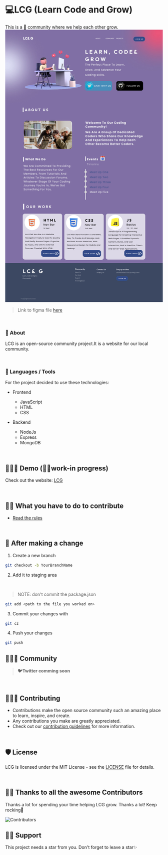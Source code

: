 # 💻LCG (Learn Code and Grow)
This is a 👐 community where we help each other grow.
![LCG website design](client/assets/screenshots/project_design.jpeg)

> Link to figma file [here](https://www.figma.com/file/wKVEmN4WKVAZCeBEwhAvYH/Untitled?node-id=0%3A1&t=Res45b52njY2m1uJ-1)

<br>

### 🚀 About
LCG is an open-source community project.It is a website for our local community.

<br>

### 🧰 Languages / Tools

For the project decided to use these technologies:
- Frontend
  - JavaScript
  - HTML
  - CSS

- Backend
  - NodeJs
  - Express
  - MongoDB

<br>

## 🧑🏾‍💻 Demo (👷‍♂️work-in progress)

Check out the website: [LCG](https://codedwells.github.io/LCG)

<br>

## 👌🏾 What you have to do to contribute

- [Read the rules](https://github.com/Codedwells/LCG/blob/main/CONTRIBUTING.md#rules)

<br>

## 🥂 After making a change

1. Create a new branch

```bash
git checkout -b YourBranchName
```

2. Add it to staging area

<br>

> NOTE: don't commit the package.json

```bash
git add <path to the file you worked on>
```

3. Commit your changes with

```bash
git cz
```

4. Push your changes

```bash
git push
```

## 👨‍👩‍👦 Community

> **🐦Twitter comming soon**

<br>

## 👩🏽‍💻 Contributing

- Contributions make the open source community such an amazing place to learn, inspire, and create.
- Any contributions you make are greatly appreciated.
- Check out our [contribution guidelines](/CONTRIBUTING.md) for more information.

<br>

## 🛡️ License

LCG is licensed under the MIT License - see the [LICENSE](LICENSE) file for details.

<br>

## 💪🏽 Thanks to all the awesome Contributors

Thanks a lot for spending your time helping LCG grow. Thanks a lot! Keep rocking🍻

![Contributors](https://contrib.rocks/image?repo=Codedwells/LCG)

## 🙏🏽 Support

This project needs a star️ from you. Don't forget to leave a star✨

